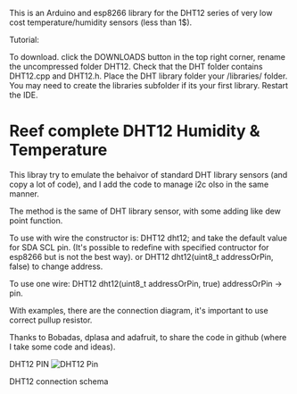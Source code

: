 This is an Arduino and esp8266 library for the DHT12 series of very low cost temperature/humidity sensors (less than 1$).

Tutorial: 

To download. click the DOWNLOADS button in the top right corner, rename the uncompressed folder DHT12. Check that the DHT folder contains DHT12.cpp and DHT12.h. Place the DHT library folder your <arduinosketchfolder>/libraries/ folder. You may need to create the libraries subfolder if its your first library. Restart the IDE.

# Reef complete DHT12 Humidity & Temperature

This libray try to emulate the behaivor of standard DHT library sensors (and copy a lot of code), and I add the code to manage
i2c olso in the same manner.

The method is the same of DHT library sensor, with some adding like dew point function.

To use with wire the constructor is:
DHT12 dht12;
and take the default value for SDA SCL pin. (It's possible to redefine with specified contructor for esp8266 but is not the
best way).
or
DHT12 dht12(uint8_t addressOrPin, false)
to change address.

To use one wire:
DHT12 dht12(uint8_t addressOrPin, true)
addressOrPin -> pin.

With examples, there are the connection diagram, it's important to use correct pullup resistor.

Thanks to Bobadas, dplasa and adafruit, to share the code in github (where I take some code and ideas).

DHT12 PIN
![DHT12 Pin](http://lmsotfy.com/so.png) 

DHT12 connection schema
